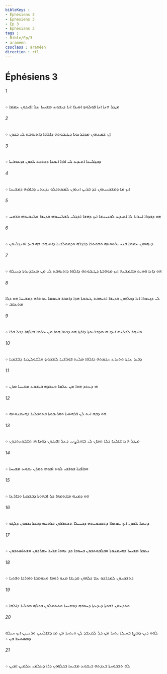 ```yaml
---
bibleKeys : 
- Éphésiens 3
- Éphésiens 3
- Ep 3
- Ephesians 3
tags : 
- Bible/Ep/3
- araméen
cssclass : araméen
direction : rtl
---
```


# Éphésiens 3

###### 1
ܡܛܠ ܗܢܐ ܐܢܐ ܦܘܠܘܤ ܐܤܝܪܐ ܐܢܐ ܕܝܫܘܥ ܡܫܝܚܐ ܥܠ ܐܦܝܟܘܢ ܥܡܡܐ ܀
###### 2
ܐܢ ܫܡܥܬܘܢ ܡܕܒܪܢܘܬܐ ܕܛܝܒܘܬܗ ܕܐܠܗܐ ܕܐܬܝܗܒܬ ܠܝ ܒܟܘܢ ܀
###### 3
ܕܒܓܠܝܢܐ ܐܬܝܕܥ ܠܝ ܐܪܙܐ ܐܝܟܢܐ ܕܟܬܒܬ ܠܟܘܢ ܒܙܥܘܪܝܬܐ ܀
###### 4
ܐܝܟ ܡܐ ܕܡܫܟܚܝܬܘܢ ܟܕ ܩܪܝܢ ܐܢܬܘܢ ܠܡܤܬܟܠܘ ܝܕܥܬܝ ܕܒܐܪܙܗ ܕܡܫܝܚܐ ܀
###### 5
ܗܘ ܕܒܕܪܐ ܐܚܪܢܐ ܠܐ ܐܬܝܕܥ ܠܒܢܝܢܫܐ ܐܝܟ ܕܗܫܐ ܐܬܓܠܝ ܠܫܠܝܚܘܗܝ ܩܕܝܫܐ ܘܠܢܒܝܘܗܝ ܒܪܘܚ ܀
###### 6
ܕܢܗܘܘܢ ܥܡܡܐ ܒܢܝ ܝܪܬܘܬܗ ܘܫܘܬܦܐ ܕܦܓܪܗ ܘܕܡܘܠܟܢܐ ܕܐܬܝܗܒ ܒܗ ܒܝܕ ܐܘܢܓܠܝܘܢ ܀
###### 7
ܗܘ ܕܐܢܐ ܗܘܝܬ ܡܫܡܫܢܗ ܐܝܟ ܡܘܗܒܬܐ ܕܛܝܒܘܬܗ ܕܐܠܗܐ ܕܐܬܝܗܒܬ ܠܝ ܡܢ ܡܥܒܕܢܘܬܐ ܕܚܝܠܗ ܀
###### 8
ܠܝ ܕܙܥܘܪܐ ܐܢܐ ܕܟܠܗܘܢ ܩܕܝܫܐ ܐܬܝܗܒܬ ܛܝܒܘܬܐ ܗܕܐ ܕܐܤܒܪ ܒܥܡܡܐ ܥܘܬܪܗ ܕܡܫܝܚܐ ܗܘ ܕܠܐ ܡܬܥܩܒ ܀
###### 9
ܘܐܢܗܪ ܠܟܠܢܫ ܐܝܕܐ ܗܝ ܡܕܒܪܢܘܬܐ ܕܐܪܙܐ ܗܘ ܕܟܤܐ ܗܘܐ ܡܢ ܥܠܡܐ ܒܐܠܗܐ ܕܟܠ ܒܪܐ ܀
###### 10
ܕܒܝܕ ܥܕܬܐ ܬܬܝܕܥ ܚܟܡܬܗ ܕܐܠܗܐ ܡܠܝܬ ܦܘܪܫܢܐ ܠܐܪܟܘܤ ܘܠܫܘܠܛܢܐ ܕܒܫܡܝܐ ܀
###### 11
ܗܝ ܕܥܬܕ ܗܘܐ ܡܢ ܥܠܡܐ ܘܥܒܕܗ ܒܝܫܘܥ ܡܫܝܚܐ ܡܪܢ ܀
###### 12
ܗܘ ܕܒܗ ܐܝܬ ܠܢ ܦܪܗܤܝܐ ܘܩܪܝܒܘܬܐ ܒܬܘܟܠܢܐ ܕܗܝܡܢܘܬܗ ܀
###### 13
ܡܛܠ ܗܢܐ ܫܐܠܢܐ ܕܠܐ ܬܡܐܢ ܠܝ ܒܐܘܠܨܢܝ ܕܥܠ ܐܦܝܟܘܢ ܕܗܕܐ ܗܝ ܬܫܒܘܚܬܟܘܢ ܀
###### 14
ܘܟܐܦܢܐ ܒܘܪܟܝ ܠܘܬ ܐܒܘܗܝ ܕܡܪܢ ܝܫܘܥ ܡܫܝܚܐ ܀
###### 15
ܗܘ ܕܡܢܗ ܡܫܬܡܗܐ ܟܠ ܐܒܗܘܬܐ ܕܒܫܡܝܐ ܘܒܐܪܥܐ ܀
###### 16
ܕܢܬܠ ܠܟܘܢ ܐܝܟ ܥܘܬܪܐ ܕܬܫܒܘܚܬܗ ܕܒܚܝܠܐ ܬܫܬܪܪܘܢ ܒܪܘܚܗ ܕܒܒܪܢܫܟܘܢ ܕܠܓܘ ܀
###### 17
ܢܥܡܪ ܡܫܝܚܐ ܒܗܝܡܢܘܬܐ ܘܒܠܒܘܬܟܘܢ ܒܚܘܒܐ ܟܕ ܢܗܘܐ ܫܪܝܪ ܥܩܪܟܘܢ ܘܫܬܐܤܬܟܘܢ ܀
###### 18
ܕܬܫܟܚܘܢ ܠܡܕܪܟܘ ܥܡ ܟܠܗܘܢ ܩܕܝܫܐ ܡܢܘ ܪܘܡܐ ܘܥܘܡܩܐ ܘܐܘܪܟܐ ܘܦܬܝܐ ܀
###### 19
ܘܬܕܥܘܢ ܪܒܘܬܐ ܕܝܕܥܬܐ ܕܚܘܒܗ ܕܡܫܝܚܐ ܘܬܬܡܠܘܢ ܒܟܠܗ ܡܘܠܝܐ ܕܐܠܗܐ ܀
###### 20
ܠܗܘ ܕܝܢ ܕܡܨܐ ܒܚܝܠܐ ܝܬܝܪ ܡܢ ܟܠ ܠܡܥܒܕ ܠܢ ܘܝܬܝܪ ܡܢ ܡܐ ܕܫܐܠܝܢܢ ܘܪܢܝܢܢ ܐܝܟ ܚܝܠܗ ܕܡܤܬܥܪ ܒܢ ܀
###### 21
ܠܗ ܬܫܒܘܚܬܐ ܒܥܕܬܗ ܒܝܫܘܥ ܡܫܝܚܐ ܒܟܠܗܘܢ ܕܪܐ ܕܥܠܡܝ ܥܠܡܝܢ ܐܡܝܢ ܀
